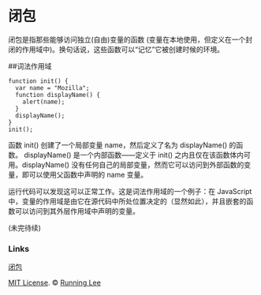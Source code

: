 # 闭包

闭包是指那些能够访问独立(自由)变量的函数 (变量在本地使用，但定义在一个封闭的作用域中)。换句话说，这些函数可以“记忆”它被创建时候的环境。

##词法作用域

 ```
 function init() {
   var name = "Mozilla";
   function displayName() {
     alert(name);
   }
   displayName();
 }
 init();
 ```
 
 函数 init() 创建了一个局部变量 name，然后定义了名为 displayName() 的函数。 displayName() 是一个内部函数——定义于 init() 之内且仅在该函数体内可用。displayName() 没有任何自己的局部变量，然而它可以访问到外部函数的变量，即可以使用父函数中声明的 name 变量。
 
 运行代码可以发现这可以正常工作。这是词法作用域的一个例子：在 JavaScript 中，变量的作用域是由它在源代码中所处位置决定的（显然如此），并且嵌套的函数可以访问到其外层作用域中声明的变量。
 
 
 (未完待续)
 
### Links

[闭包](https://developer.mozilla.org/zh-CN/docs/Web/JavaScript/Closures)












[MIT License](https://opensource.org/licenses/mit-license.html). ©  [Running Lee](mailto:lihui870920@gmail.com)
